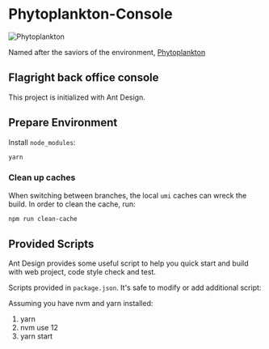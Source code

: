 # Phytoplankton-Console

![Phytoplankton](https://github.com/flagright/phytoplankton-console/blob/main/phytoplankton.jpeg)

Named after the saviors of the environment, [Phytoplankton](https://www.youtube.com/watch?v=fS422O4SLc4)

## Flagright back office console

This project is initialized with Ant Design.

## Prepare Environment

Install `node_modules`:

```bash
yarn
```

### Clean up caches

When switching between branches, the local `umi` caches can wreck the build. In order to clean the cache, run:

```bash
npm run clean-cache
```

## Provided Scripts

Ant Design provides some useful script to help you quick start and build with web project, code style check and test.

Scripts provided in `package.json`. It's safe to modify or add additional script:

Assuming you have nvm and yarn installed:

1. yarn
2. nvm use 12
3. yarn start
